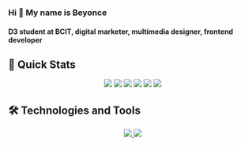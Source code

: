 ### Hi 👋 My name is Beyonce
#### D3 student at BCIT, digital marketer, multimedia designer, frontend developer
##

## 🚀 Quick Stats
<p align="center">
  <img src="https://github-readme-streak-stats.herokuapp.com/?user=BeyonceB&theme= highcontrast"/>
  <img src="https://github-readme-streak-stats.herokuapp.com/?user=BeyonceB&theme=radical"/>
  <img src="https://github-readme-streak-stats.herokuapp.com/?user=BeyonceB&theme=merko"/>
  <img src="https://github-readme-streak-stats.herokuapp.com/?user=BeyonceB&theme=cobalt"/>
  <img src="https://github-readme-streak-stats.herokuapp.com/?user=BeyonceB&theme=dracula"/>
  <img src="https://github-readme-stats.vercel.app/api?username=BeyonceB&show_icons=true&theme=dark" />
</p>

## 🛠️ Technologies and Tools
<p align="center">
  <a href="https://skillicons.dev">
    <img src="https://skillicons.dev/icons?i=github,vercel,vscode,react,nextjs,html,css,js,tailwind" />
  </a>
  <a href="https://skillicons.dev">
    <img src="https://skillicons.dev/icons?i=figma,wordpress,gcp,discord,ae,ai,ps,pr" />
  </a>
</p>
<!--
**BeyonceB/BeyonceB** is a ✨ _special_ ✨ repository because its `README.md` (this file) appears on your GitHub profile.

Here are some ideas to get you started:

- 🔭 I’m currently working on ...
- 🌱 I’m currently learning ...
- 👯 I’m looking to collaborate on ...
- 🤔 I’m looking for help with ...
- 💬 Ask me about ...
- 📫 How to reach me: ...
- 😄 Pronouns: ...
- ⚡ Fun fact: ...
-->
